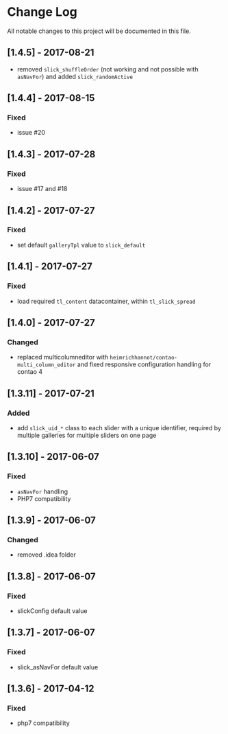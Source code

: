 # Change Log
All notable changes to this project will be documented in this file.

## [1.4.5] - 2017-08-21

- removed `slick_shuffleOrder` (not working and not possible with `asNavFor`) and added `slick_randomActive`

## [1.4.4] - 2017-08-15

### Fixed

- issue #20

## [1.4.3] - 2017-07-28

### Fixed

- issue #17 and #18

## [1.4.2] - 2017-07-27

### Fixed

- set default `galleryTpl` value to `slick_default`

## [1.4.1] - 2017-07-27

### Fixed

- load required `tl_content` datacontainer, within `tl_slick_spread`

## [1.4.0] - 2017-07-27

### Changed

- replaced multicolumneditor with `heimrichhannot/contao-multi_column_editor` and fixed responsive configuration handling for contao 4

## [1.3.11] - 2017-07-21

### Added
- add `slick_uid_*` class to each slider with a unique identifier, required by multiple galleries for multiple sliders on one page  

## [1.3.10] - 2017-06-07

### Fixed
- `asNavFor` handling
- PHP7 compatibility

## [1.3.9] - 2017-06-07

### Changed
- removed .idea folder

## [1.3.8] - 2017-06-07

### Fixed
- slickConfig default value

## [1.3.7] - 2017-06-07

### Fixed
- slick_asNavFor default value

## [1.3.6] - 2017-04-12

### Fixed
- php7 compatibility
